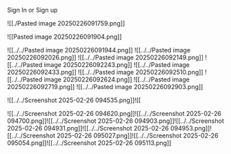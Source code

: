 Sign In or Sign up

![[./Pasted image 20250226091759.png]]

![[Pasted image 20250226091904.png]]

![[../../Pasted image 20250226091944.png]]
![[../../Pasted image 20250226092026.png]]
![[../../Pasted image 20250226092149.png]]
![[../../Pasted image 20250226092243.png]]
![[../../Pasted image 20250226092433.png]]
![[../../Pasted image 20250226092510.png]]
![[../../Pasted image 20250226092624.png]]
![[../../Pasted image 20250226092719.png]]
![[../../Pasted image 20250226092903.png]]


![[../../Screenshot 2025-02-26 094535.png]]![[

![[../../Screenshot 2025-02-26 094620.png]]![[../../Screenshot 2025-02-26 094700.png]]![[../../Screenshot 2025-02-26 094903.png]]![[../../Screenshot 2025-02-26 094931.png]]![[../../Screenshot 2025-02-26 094953.png]]![[../../Screenshot 2025-02-26 095027.png]]![[../../Screenshot 2025-02-26 095054.png]]![[../../Screenshot 2025-02-26 095113.png]]